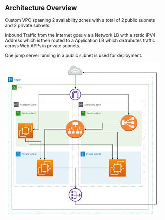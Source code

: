 
## Architecture Overview

Custom VPC spanning 2 availability zones with a total of 2 public subnets and 2 private subnets.

Inbound Traffic from the Internet goes via a Network LB with a static IPV4 Address which is then routed
to a Application LB which distrubutes traffic across Web APPs in private subnets.

One jump server running in a public subnet is used for deployment.

![vpc.drawio](vpc.drawio.png)

<!-- ## VPC Information

In this section find the info regarding the VPC setup and its components. 
### CIDR Block

IPv4 CIDR Block: 10.0.0.0/16 (Subnet Mask:  255.255.0.0)
This gives a total of ~65,536 possible host IPs in our Network. 

### Subnets: 

Chosen to partition the network such that a subnet has a subnet mask of 255.255.255.0 and therefore ~ 250 Host IPs per subnet
Using this subnet mask on each subnet would allow up to 256 subnets (256 * 256 = 65,536)

- Name: Public-2A, Availability Zone: eu-west-2a, IPv4 CIDR Block: 10.0.1.0/24
- Name: Public-2B, Availability Zone: eu-west-2b, IPv4 CIDR Block: 10.0.2.0/24
- Name: Private-2A, Availability Zone: eu-west-2a, IPv4 CIDR Block: 10.0.3.0/24
- Name: Private-2B, Availability Zone: eu-west-2b, IPv4 CIDR Block: 10.0.4.0/24

### Public Route Table

Associations:
- (Implicit): Public-2A, Public-2B

Routes: 
- 10.0.0.0/16 -> local
- 0.0.0.0/0 -> MyIGW
### Private Route Table

Associations:
- (Explicit) : Private-2A, Private-2B

Routes:
-  10.0.0.0/16 -> local
- 0.0.0.0/0 -> MyNatGatewat-01

### Security Groups

- my-html-app-server-sg 
	- inbound rule: allow HTTP traffic on port 80, source: public-web (load balancer security group)
	- inbound rule: allow SSH traffic on port 22 , source: jump-server-sg
- public-web
	- inbound rule: open, outbound rule: open
- jump-server-sg
	- inbound rule: allow SSH traffic on port 22, source: 0.0.0.0/0

## Instances 

With all the information above we should have a running VPC and subnets with the correct security groups and routing configured. Now we can deploy the instances and load balancer we will need into our custom VPC.

#### Jump Server EC2 Instance

- Amazon Linux 
- Subnet: Public-2A
- Public IPv4 address
- security group: jump-server-sg

This instance is used as a connection proxy in order to configure private resources in the network 
#### EC2 HTML App Instances

- Amazon Linux 
- Subnets: Private-2A and Private-2B
- Private IPv4 addresses
- security group: my-html-app-server-sg

These instances are used to run an Nginx web server hosting a static html file. Using the jump server as a proxy, first I connected via SSH and downloaded docker binaries on each instance using the following commands.


```shell
sudo yum update -y 
sudo yum install docker
sudo service docker start
sudo usermod -a -G docker ec2-user
sudo curl -l https://github.com/docker/compose/releases/latest/download/docker-compose-$(uname%20-s)-$(uname%20-m)%20-o%20/usr/local/bin/docker-compose
sudo chmod +x /usr/local/bin/docker-compose
```


Then I copied the necessary files to the respective EC2 instances to run the web app using the deploy.sh shell script found in this repo.

#### Application Load Balancer

Now we have our EC2 instances running our application we need a public facing load balancer to forward any traffic from outside our network to instances running in the private subnets.

First create a Target group that includes both HTML App instances (HTML App group)

- public facing
- Spanning both availability zones (Public-2A, Public-2B)
- Forward to target 'HTML App group' , HTTP traffic on port 80
- Security Group: public web -->
